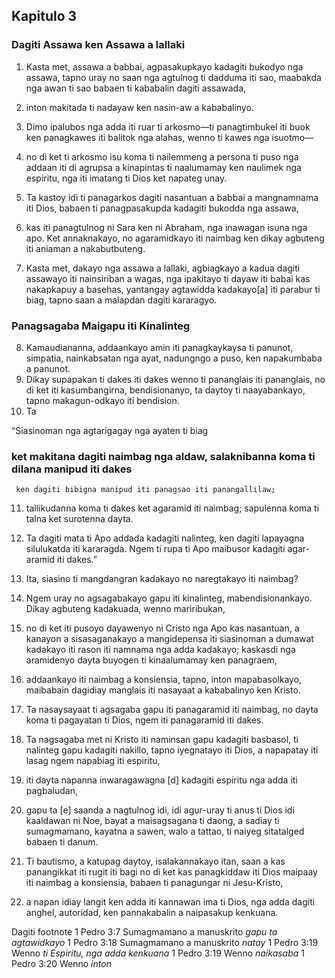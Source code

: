Kapitulo 3
----------

### Dagiti Assawa ken Assawa a lallaki

1. Kasta met, assawa a babbai, agpasakupkayo kadagiti bukodyo nga assawa, tapno uray no saan nga agtulnog ti dadduma iti sao, maabakda nga awan ti sao babaen ti kababalin dagiti assawada,
2. inton makitada ti nadayaw ken nasin-aw a kababalinyo.
3. Dimo ipalubos nga adda iti ruar ti arkosmo—ti panagtimbukel iti buok ken panagkawes iti balitok nga alahas, wenno ti kawes nga isuotmo—
4. no di ket ti arkosmo isu koma ti nailemmeng a persona ti puso nga addaan iti di agrupsa a kinapintas ti naalumamay ken naulimek nga espiritu, nga iti imatang ti Dios ket napateg unay.
5. Ta kastoy idi ti panagarkos dagiti nasantuan a babbai a mangnamnama iti Dios, babaen ti panagpasakupda kadagiti bukodda nga assawa,
6. kas iti panagtulnog ni Sara ken ni Abraham, nga inawagan isuna nga apo. Ket annaknakayo, no agaramidkayo iti naimbag ken dikay agbuteng iti aniaman a nakabutbuteng.

7. Kasta met, dakayo nga assawa a lallaki, agbiagkayo a kadua dagiti assawayo iti nainsiriban a wagas, nga ipakitayo ti dayaw iti babai kas nakapkapuy a basehas, yantangay agtawidda kadakayo[a] iti parabur ti biag, tapno saan a malapdan dagiti kararagyo.

### Panagsagaba Maigapu iti Kinalinteg

8. Kamaudiananna, addaankayo amin iti panagkaykaysa ti panunot, simpatia, nainkabsatan nga ayat, nadungngo a puso, ken napakumbaba a panunot.
9. Dikay supapakan ti dakes iti dakes wenno ti pananglais iti pananglais, no di ket iti kasumbangirna, bendisionanyo, ta daytoy ti naayabankayo, tapno makagun-odkayo iti bendision.
10. Ta

“Siasinoman nga agtarigagay nga ayaten ti biag
###      ket makitana dagiti naimbag nga aldaw, salaknibanna koma ti dilana manipud iti dakes

     ken dagiti bibigna manipud iti panagsao iti panangallilaw;
11. tallikudanna koma ti dakes ket agaramid iti naimbag;
    sapulenna koma ti talna ket surotenna dayta.
12. Ta dagiti mata ti Apo addada kadagiti nalinteg, ken dagiti lapayagna silulukatda iti kararagda.
    Ngem ti rupa ti Apo maibusor kadagiti agar-aramid iti dakes.”

13. Ita, siasino ti mangdangran kadakayo no naregtakayo iti naimbag?
14. Ngem uray no agsagabakayo gapu iti kinalinteg, mabendisionankayo. Dikay agbuteng kadakuada, wenno mariribukan,
15. no di ket iti pusoyo dayawenyo ni Cristo nga Apo kas nasantuan, a kanayon a sisasaganakayo a mangidepensa iti siasinoman a dumawat kadakayo iti rason iti namnama nga adda kadakayo; kaskasdi nga aramidenyo dayta buyogen ti kinaalumamay ken panagraem,
16. addaankayo iti naimbag a konsiensia, tapno, inton mapabasolkayo, maibabain dagidiay manglais iti nasayaat a kababalinyo ken Kristo.
17. Ta nasaysayaat ti agsagaba gapu iti panagaramid iti naimbag, no dayta koma ti pagayatan ti Dios, ngem iti panagaramid iti dakes.

18. Ta nagsagaba met ni Kristo iti naminsan gapu kadagiti basbasol, ti nalinteg gapu kadagiti nakillo, tapno iyegnatayo iti Dios, a napapatay iti lasag ngem napabiag iti espiritu,
19. iti dayta napanna inwaragawagna [d] kadagiti espiritu nga adda iti pagbaludan,
20. gapu ta [e] saanda a nagtulnog idi, idi agur-uray ti anus ti Dios idi kaaldawan ni Noe, bayat a maisagsagana ti daong, a sadiay ti sumagmamano, kayatna a sawen, walo a tattao, ti naiyeg sitatalged babaen ti danum.
21. Ti bautismo, a katupag daytoy, isalakannakayo itan, saan a kas panangikkat iti rugit iti bagi no di ket kas panagkiddaw iti Dios maipaay iti naimbag a konsiensia, babaen ti panagungar ni Jesu-Kristo,
22. a napan idiay langit ken adda iti kannawan ima ti Dios, nga adda dagiti anghel, autoridad, ken pannakabalin a naipasakup kenkuana.

Dagiti footnote
1 Pedro 3:7 Sumagmamano a manuskrito *gapu ta agtawidkayo*
1 Pedro 3:18 Sumagmamano a manuskrito *natay*
1 Pedro 3:19 Wenno *ti Espiritu, nga adda kenkuana*
1 Pedro 3:19 Wenno *naikasaba*
1 Pedro 3:20 Wenno *inton*